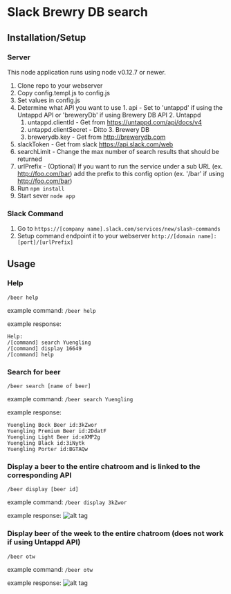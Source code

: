 # Slack Brewry DB search
## Installation/Setup
### Server
This node application runs using node v0.12.7 or newer.

1. Clone repo to your webserver
2. Copy config.templ.js to config.js
3. Set values in config.js
  1. Determine what API you want to use
    1. api - Set to 'untappd' if using the Untappd API or 'breweryDb' if using Brewery DB API
    2. Untappd
      1. untappd.clientId - Get from https://untappd.com/api/docs/v4
      2. untappd.clientSecret - Ditto
    3. Brewery DB
      1. brewerydb.key - Get from http://brewerydb.com
  2. slackToken - Get from slack https://api.slack.com/web
  3. searchLimit - Change the max number of search results that should be returned
  4. urlPrefix - (Optional) If you want to run the service under a sub URL (ex. http://foo.com/bar) add the prefix to this config option (ex. '/bar' if using http://foo.com/bar)
4. Run `npm install`
5. Start sever `node app`

### Slack Command
1. Go to `https://[company name].slack.com/services/new/slash-commands`
2. Setup command endpoint it to your webserver `http://[domain name]:[port]/[urlPrefix]`

## Usage
### Help
`/beer help`

example command:
`/beer help`

example response:
```
Help:
/[command] search Yuengling
/[command] display 16649
/[command] help
```

### Search for beer
`/beer search [name of beer]`

example command:
`/beer search Yuengling`

example response:
```
Yuengling Bock Beer id:3kZwor
Yuengling Premium Beer id:2DdatF
Yuengling Light Beer id:eXMP2g
Yuengling Black id:3iNytk
Yuengling Porter id:BGTAQw
```

### Display a beer to the entire chatroom and is linked to the corresponding API
`/beer display [beer id]`

example command:
`/beer display 3kZwor`

example response:
![alt tag](https://cloud.githubusercontent.com/assets/2991478/13671184/6bab57f4-e69c-11e5-8741-78fcd992b7a3.png)

### Display beer of the week to the entire chatroom (does not work if using Untappd API)
`/beer otw`

example command:
`/beer otw`

example response:
![alt tag](https://cloud.githubusercontent.com/assets/2991478/13671184/6bab57f4-e69c-11e5-8741-78fcd992b7a3.png)
